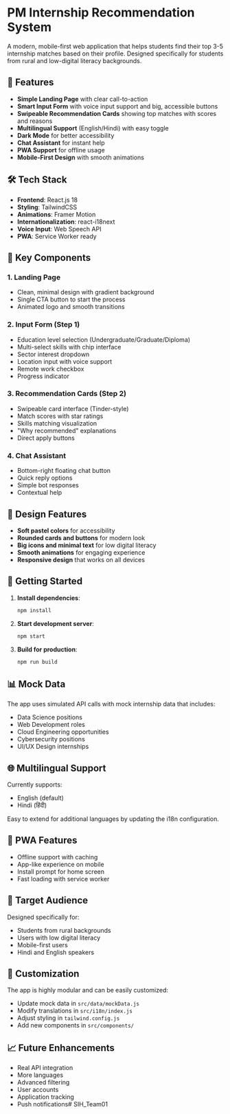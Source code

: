 # PM Internship Recommendation System

A modern, mobile-first web application that helps students find their top 3-5 internship matches based on their profile. Designed specifically for students from rural and low-digital literacy backgrounds.

## 🚀 Features

- **Simple Landing Page** with clear call-to-action
- **Smart Input Form** with voice input support and big, accessible buttons
- **Swipeable Recommendation Cards** showing top matches with scores and reasons
- **Multilingual Support** (English/Hindi) with easy toggle
- **Dark Mode** for better accessibility
- **Chat Assistant** for instant help
- **PWA Support** for offline usage
- **Mobile-First Design** with smooth animations

## 🛠 Tech Stack

- **Frontend**: React.js 18
- **Styling**: TailwindCSS
- **Animations**: Framer Motion
- **Internationalization**: react-i18next
- **Voice Input**: Web Speech API
- **PWA**: Service Worker ready

## 📱 Key Components

### 1. Landing Page
- Clean, minimal design with gradient background
- Single CTA button to start the process
- Animated logo and smooth transitions

### 2. Input Form (Step 1)
- Education level selection (Undergraduate/Graduate/Diploma)
- Multi-select skills with chip interface
- Sector interest dropdown
- Location input with voice support
- Remote work checkbox
- Progress indicator

### 3. Recommendation Cards (Step 2)
- Swipeable card interface (Tinder-style)
- Match scores with star ratings
- Skills matching visualization
- "Why recommended" explanations
- Direct apply buttons

### 4. Chat Assistant
- Bottom-right floating chat button
- Quick reply options
- Simple bot responses
- Contextual help

## 🎨 Design Features

- **Soft pastel colors** for accessibility
- **Rounded cards and buttons** for modern look
- **Big icons and minimal text** for low digital literacy
- **Smooth animations** for engaging experience
- **Responsive design** that works on all devices

## 🚀 Getting Started

1. **Install dependencies**:
   ```bash
   npm install
   ```

2. **Start development server**:
   ```bash
   npm start
   ```

3. **Build for production**:
   ```bash
   npm run build
   ```

## 📊 Mock Data

The app uses simulated API calls with mock internship data that includes:
- Data Science positions
- Web Development roles
- Cloud Engineering opportunities
- Cybersecurity positions
- UI/UX Design internships

## 🌐 Multilingual Support

Currently supports:
- English (default)
- Hindi (हिंदी)

Easy to extend for additional languages by updating the i18n configuration.

## 📱 PWA Features

- Offline support with caching
- App-like experience on mobile
- Install prompt for home screen
- Fast loading with service worker

## 🎯 Target Audience

Designed specifically for:
- Students from rural backgrounds
- Users with low digital literacy
- Mobile-first users
- Hindi and English speakers

## 🔧 Customization

The app is highly modular and can be easily customized:
- Update mock data in `src/data/mockData.js`
- Modify translations in `src/i18n/index.js`
- Adjust styling in `tailwind.config.js`
- Add new components in `src/components/`

## 📈 Future Enhancements

- Real API integration
- More languages
- Advanced filtering
- User accounts
- Application tracking
- Push notifications#   S I H _ T e a m 0 1  
 